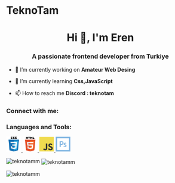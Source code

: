 # TeknoTam

<h1 align="center">Hi 👋, I'm Eren</h1>
<h3 align="center">A passionate frontend developer from Turkiye</h3>

- 🔭 I’m currently working on **Amateur Web Desing**

- 🌱 I’m currently learning **Css,JavaScript**

- 📫 How to reach me **Discord : teknotam**

<h3 align="left">Connect with me:</h3>
<p align="left">
</p>

<h3 align="left">Languages and Tools:</h3>
<p align="left"> <a href="https://www.w3schools.com/css/" target="_blank" rel="noreferrer"> <img src="https://raw.githubusercontent.com/devicons/devicon/master/icons/css3/css3-original-wordmark.svg" alt="css3" width="40" height="40"/> </a> <a href="https://www.w3.org/html/" target="_blank" rel="noreferrer"> <img src="https://raw.githubusercontent.com/devicons/devicon/master/icons/html5/html5-original-wordmark.svg" alt="html5" width="40" height="40"/> </a> <a href="https://developer.mozilla.org/en-US/docs/Web/JavaScript" target="_blank" rel="noreferrer"> <img src="https://raw.githubusercontent.com/devicons/devicon/master/icons/javascript/javascript-original.svg" alt="javascript" width="40" height="40"/> </a> <a href="https://www.photoshop.com/en" target="_blank" rel="noreferrer"> <img src="https://raw.githubusercontent.com/devicons/devicon/master/icons/photoshop/photoshop-line.svg" alt="photoshop" width="40" height="40"/> </a> </p>

<p><img align="left" src="https://github-readme-stats.vercel.app/api/top-langs?username=teknotamm&show_icons=true&locale=en&layout=compact" alt="teknotamm" /></p>

<p>&nbsp;<img align="center" src="https://github-readme-stats.vercel.app/api?username=teknotamm&show_icons=true&locale=en" alt="teknotamm" /></p>

<p><img align="center" src="https://github-readme-streak-stats.herokuapp.com/?user=teknotamm&" alt="teknotamm" /></p>
